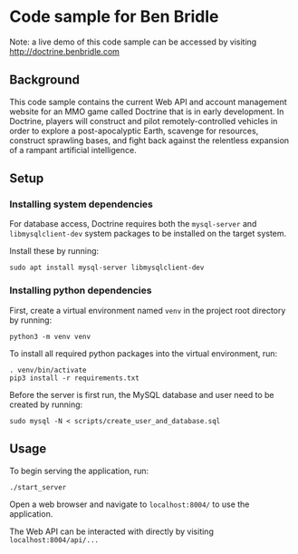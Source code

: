 # Code sample for Ben Bridle

Note: a live demo of this code sample can be accessed by visiting http://doctrine.benbridle.com

## Background

This code sample contains the current Web API and account management website for an MMO game called Doctrine that is in early development. In Doctrine, players will construct and pilot remotely-controlled vehicles in order to explore a post-apocalyptic Earth, scavenge for resources, construct sprawling bases, and fight back against the relentless expansion of a rampant artificial intelligence.

## Setup
### Installing system dependencies
For database access, Doctrine requires both the `mysql-server` and `libmysqlclient-dev` system packages to be installed on the target system. 

Install these by running:
```
sudo apt install mysql-server libmysqlclient-dev
```

### Installing python dependencies
First, create a virtual environment named `venv` in the project root directory by running: 

```
python3 -m venv venv
```

To install all required python packages into the virtual environment, run:
```
. venv/bin/activate
pip3 install -r requirements.txt
```

Before the server is first run, the MySQL database and user need to be created by running:
```
sudo mysql -N < scripts/create_user_and_database.sql
```

## Usage
To begin serving the application, run:

```
./start_server
```

Open a web browser and navigate to `localhost:8004/` to use the application. 

The Web API can be interacted with directly by visiting `localhost:8004/api/...`
